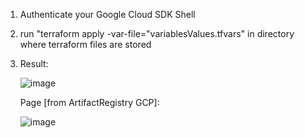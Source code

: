 1. Authenticate your Google Cloud SDK Shell
2. run "terraform apply -var-file="variablesValues.tfvars" in directory where terraform files are stored
3. Result:
   
   ![image](https://github.com/Wojciech00Pal/TERRAFORM_GCP/assets/84765147/fef492ce-a3cf-408e-8f71-2a7d36fbb83f)
   
   Page [from ArtifactRegistry GCP]:

   ![image](https://github.com/Wojciech00Pal/TERRAFORM_GCP/assets/84765147/dd4aa950-1f5c-4940-9a20-bd0bf491b2e3)

